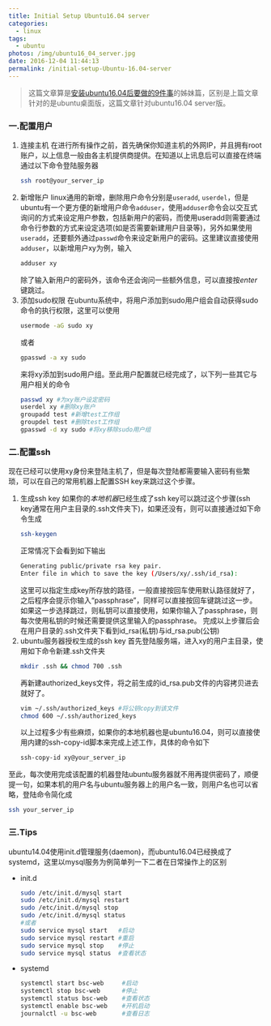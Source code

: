 ```yaml
---
title: Initial Setup Ubuntu16.04 server
categories:
  - linux
tags:
  - ubuntu
photos: /img/ubuntu16_04_server.jpg
date: 2016-12-04 11:44:13
permalink: /initial-setup-Ubuntu-16.04-server
---
```



> 这篇文章算是[安装ubuntu16.04后要做的9件事](http://staynoob.cn/post/linux/initial-setup-ubuntu-16.04-desktop/)的姊妹篇，区别是上篇文章针对的是ubuntu桌面版，这篇文章针对ubuntu16.04 server版。

### 一.配置用户
1. 连接主机
	在进行所有操作之前，首先确保你知道主机的外网IP，并且拥有root账户，以上信息一般由各主机提供商提供。在知道以上讯息后可以直接在终端通过以下命令登陆服务器
    ```bash
    ssh root@your_server_ip
    ```
2. 新增账户
	linux通用的新增，删除用户命令分别是`useradd`, `userdel`，但是ubuntu有一个更方便的新增用户命令`adduser`，使用`adduser`命令会以交互式询问的方式来设定用户参数，包括新用户的密码，而使用useradd则需要通过命令行参数的方式来设定选项(如是否需要新建用户目录等)，另外如果使用`useradd`，还要额外通过`passwd`命令来设定新用户的密码。这里建议直接使用`adduser`，以新增用户xy为例，输入
    ```bash
    adduser xy
    ```
    除了输入新用户的密码外，该命令还会询问一些额外信息，可以直接按*enter*键跳过。
3. 添加sudo权限
	在ubuntu系统中，将用户添加到sudo用户组会自动获得sudo命令的执行权限，这里可以使用
    ```bash
    usermode -aG sudo xy
    ```
    或者
	```bash
    gpasswd -a xy sudo
    ```
    来将xy添加到sudo用户组。至此用户配置就已经完成了，以下列一些其它与用户相关的命令
    ```bash
    passwd xy #为xy账户设定密码
    userdel xy #删除xy账户
    groupadd test #新增test工作组
    groupdel test #删除test工作组
    gpasswd -d xy sudo #将xy移除sudo用户组
    ```

<!-- more -->
### 二.配置ssh
现在已经可以使用xy身份来登陆主机了，但是每次登陆都需要输入密码有些繁琐，可以在自己的常用机器上配置SSH key来跳过这个步骤。
1. 生成ssh key
	如果你的*本地机器*已经生成了ssh key可以跳过这个步骤(ssh key通常在用户主目录的.ssh文件夹下)，如果还没有，则可以直接通过如下命令生成
    ```bash
    ssh-keygen
    ```
    正常情况下会看到如下输出
    ```bash
    Generating public/private rsa key pair.
    Enter file in which to save the key (/Users/xy/.ssh/id_rsa):
    ```
    这里可以指定生成key所存放的路径，一般直接按回车使用默认路径就好了，之后程序会提示你输入“passphrase”，同样可以直接按回车键跳过这一步。如果这一步选择跳过，则私钥可以直接使用，如果你输入了passphrase，则每次使用私钥的时候还需要提供这里输入的passphrase。
    完成以上步骤后会在用户目录的.ssh文件夹下看到id_rsa(私钥)与id_rsa.pub(公钥)
2. ubuntu服务器授权生成的ssh key
	首先登陆服务端，进入xy的用户主目录，使用如下命令新建.ssh文件夹
    ```bash
    mkdir .ssh && chmod 700 .ssh
    ```
    再新建authorized_keys文件，将之前生成的id_rsa.pub文件的内容拷贝进去就好了。
    ```bash
    vim ~/.ssh/authorized_keys #将公钥copy到该文件
    chmod 600 ~/.ssh/authorized_keys
    ```
    以上过程多少有些麻烦，如果你的本地机器也是ubuntu16.04，则可以直接使用内建的ssh-copy-id脚本来完成上述工作，具体的命令如下
    ```bash
    ssh-copy-id xy@your_server_ip
    ```

至此，每次使用完成该配置的机器登陆ubuntu服务器就不用再提供密码了，顺便提一句，如果本机的用户名与ubuntu服务器上的用户名一致，则用户名也可以省略，登陆命令简化成
```bash
ssh your_server_ip
```

### 三.Tips
ubuntu14.04使用init.d管理服务(daemon)，而ubuntu16.04已经换成了systemd，这里以mysql服务为例简单列一下二者在日常操作上的区别
- init.d
	```bash
    sudo /etc/init.d/mysql start
    sudo /etc/init.d/mysql restart
    sudo /etc/init.d/mysql stop
    sudo /etc/init.d/mysql status
    #或者
    sudo service mysql start   #启动
    sudo service mysql restart #重启
    sudo service mysql stop    #停止
    sudo service mysql status  #查看状态
    ```
- systemd
	```bash
    systemctl start bsc-web     #启动
    systemctl stop bsc-web      #停止
    systemctl status bsc-web    #查看状态
    systemctl enable bsc-web    #开机启动
    journalctl -u bsc-web       #查看日志
    ```

